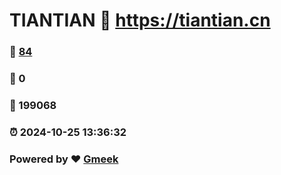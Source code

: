 # TIANTIAN :link: https://tiantian.cn 
### :page_facing_up: [84](https://tiantian.cn/tag.html) 
### :speech_balloon: 0 
### :hibiscus: 199068 
### :alarm_clock: 2024-10-25 13:36:32 
### Powered by :heart: [Gmeek](https://github.com/Meekdai/Gmeek)
